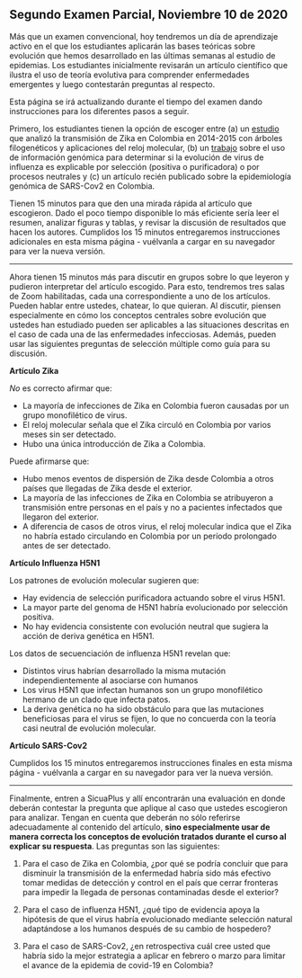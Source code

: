 ## Segundo Examen Parcial, Noviembre 10 de 2020

Más que un examen convencional, hoy tendremos un día de aprendizaje activo en el que los estudiantes aplicarán las bases teóricas sobre evolución que hemos desarrollado en las últimas semanas al estudio de epidemias. Los estudiantes inicialmente revisarán un artículo científico que ilustra el uso de teoría evolutiva para comprender enfermedades emergentes y luego contestarán preguntas al respecto.

Esta página se irá actualizando durante el tiempo del examen dando instrucciones para los diferentes pasos a seguir.

Primero, los estudiantes tienen la opción de escoger entre (a) un [estudio](https://bmcinfectdis.biomedcentral.com/articles/10.1186/s12879-019-4566-2) que analizó la transmisión de Zika en Colombia en 2014-2015 con árboles filogenéticos y aplicaciones del reloj molecular, (b) un [trabajo](https://journals.plos.org/plospathogens/article?id=10.1371/journal.ppat.1008191) sobre el uso de información genómica para determinar si la evolución de virus de influenza es explicable por selección (positiva o purificadora) o por procesos neutrales y (c) un artículo recién publicado sobre la epidemiología genómica de SARS-Cov2 en Colombia.

Tienen 15 minutos para que den una mirada rápida al artículo que escogieron. Dado el poco tiempo disponible lo más eficiente sería leer el resumen, analizar figuras y tablas, y revisar la discusión de resultados que hacen los autores. Cumplidos los 15 minutos entregaremos instrucciones adicionales en esta misma página - vuélvanla a cargar en su navegador para ver la nueva versión.

---

Ahora tienen 15 minutos más para discutir en grupos sobre lo que leyeron y pudieron interpretar del artículo escogido. Para esto, tendremos tres salas de Zoom habilitadas, cada una correspondiente a uno de los artículos. Pueden hablar entre ustedes, chatear, lo que quieran. Al discutir, piensen especialmente en cómo los conceptos centrales sobre evolución que ustedes han estudiado pueden ser aplicables a las situaciones descritas en el caso de cada una de las enfermedades infecciosas. Además, pueden usar las siguientes preguntas de selección múltiple como guía para su discusión.

**Artículo Zika**

*No* es correcto afirmar que:

- La mayoría de infecciones de Zika en Colombia fueron causadas por un grupo monofilético de virus.
- El reloj molecular señala que el Zika circuló en Colombia por varios meses sin ser detectado.
- Hubo una única introducción de Zika a Colombia.

 Puede afirmarse que:

- Hubo menos eventos de dispersión de Zika desde Colombia a otros países que llegadas de Zika desde el exterior.
- La mayoría de las infecciones de Zika en Colombia se atribuyeron a transmisión entre personas en el país y no a pacientes infectados que llegaron del exterior.
- A diferencia de casos de otros virus, el reloj molecular indica que el Zika no habría estado circulando en Colombia por un período prolongado antes de ser detectado.

**Artículo Influenza H5N1**

Los patrones de evolución molecular sugieren que:

- Hay evidencia de selección purificadora actuando sobre el virus H5N1.
- La mayor parte del genoma de H5N1 habría evolucionado por selección positiva.
- No hay evidencia consistente con evolución neutral que sugiera la acción de deriva genética en H5N1.

Los datos de secuenciación de influenza H5N1 revelan que:

- Distintos virus habrían desarrollado la misma mutación independientemente al asociarse con humanos
- Los virus H5N1 que infectan humanos son un grupo monofilético hermano de un clado que infecta patos.
- La deriva genética no ha sido obstáculo para que las mutaciones beneficiosas para el virus se fijen, lo que no concuerda con la teoría casi neutral de evolución molecular.

**Artículo SARS-Cov2**


Cumplidos los 15 minutos entregaremos instrucciones finales en esta misma página - vuélvanla a cargar en su navegador para ver la nueva versión.

---

Finalmente, entren a SicuaPlus y allí encontrarán una evaluación en donde deberán contestar la pregunta que aplique al caso que ustedes escogieron para analizar. Tengan en cuenta que deberán no sólo referirse adecuadamente al contenido del artículo, **sino especialmente usar de manera correcta los conceptos de evolución tratados durante el curso al explicar su respuesta**. Las preguntas son las siguientes:

1. Para el caso de Zika en Colombia, ¿por qué se podría concluir que para disminuir la transmisión de la enfermedad habría sido más efectivo tomar medidas de detección y control en el país que cerrar fronteras para impedir la llegada de personas contaminadas desde el exterior?

2. Para el caso de influenza H5N1, ¿qué tipo de evidencia apoya la hipótesis de que el virus habría evolucionado mediante selección natural adaptándose a los humanos después de su cambio de hospedero? 

3. Para el caso de SARS-Cov2, ¿en retrospectiva cuál cree usted que habría sido la mejor estrategia a aplicar en febrero o marzo para limitar el avance de la epidemia de covid-19 en Colombia?

